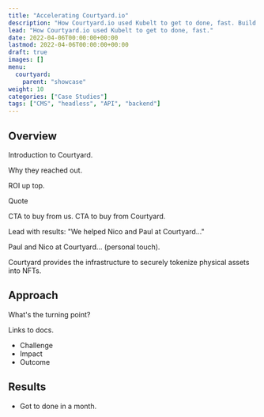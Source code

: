 ```yaml
---
title: "Accelerating Courtyard.io"
description: "How Courtyard.io used Kubelt to get to done, fast. Build."
lead: "How Courtyard.io used Kubelt to get to done, fast."
date: 2022-04-06T00:00:00+00:00
lastmod: 2022-04-06T00:00:00+00:00
draft: true
images: []
menu:
  courtyard:
    parent: "showcase"
weight: 10
categories: ["Case Studies"]
tags: ["CMS", "headless", "API", "backend"]
---
```


## Overview

Introduction to Courtyard.

Why they reached out.

ROI up top.

Quote

CTA to buy from us.
CTA to buy from Courtyard.

Lead with results: "We helped Nico and Paul at Courtyard..."

Paul and Nico at Courtyard... (personal touch).

Courtyard provides the infrastructure to securely tokenize physical assets into NFTs.

## Approach

What's the turning point?

Links to docs.

* Challenge
* Impact
* Outcome

## Results

* Got to done in a month.
